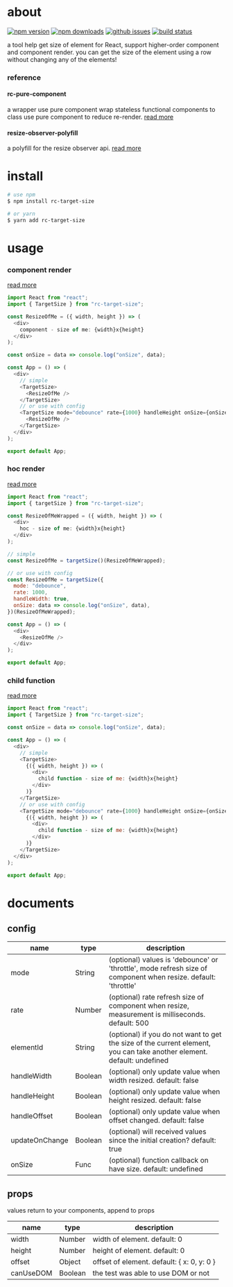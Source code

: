 # about

[![npm version][npm-version-image]][npm-url]
[![npm downloads][npm-downloads-image]][npm-url]
[![github issues][github-issues-image]][github-issues-url]
[![build status][travis-image]][travis-url]

a tool help get size of element for React, support higher-order component and component render.
you can get the size of the element using a row without changing any of the elements!

### reference

#### rc-pure-component

a wrapper use pure component wrap stateless functional components to class use pure component to reduce re-render. [read more](https://www.npmjs.com/package/rc-pure-component)

#### resize-observer-polyfill

a polyfill for the resize observer api. [read more](https://www.npmjs.com/package/resize-observer-polyfill)

# install

```bash
# use npm
$ npm install rc-target-size

# or yarn
$ yarn add rc-target-size
```

# usage

### component render

[read more](https://github.com/lamhieu-vk/rc-target-size/blob/master/examples/component.js)

```javascript
import React from "react";
import { TargetSize } from "rc-target-size";

const ResizeOfMe = ({ width, height }) => (
  <div>
    component - size of me: {width}x{height}
  </div>
);

const onSize = data => console.log("onSize", data);

const App = () => (
  <div>
    // simple
    <TargetSize>
      <ResizeOfMe />
    </TargetSize>
    // or use with config
    <TargetSize mode="debounce" rate={1000} handleHeight onSize={onSize}>
      <ResizeOfMe />
    </TargetSize>
  </div>
);

export default App;
```

### hoc render

[read more](https://github.com/lamhieu-vk/rc-target-size/blob/master/examples/hoc.js)

```javascript
import React from "react";
import { targetSize } from "rc-target-size";

const ResizeOfMeWrapped = ({ width, height }) => (
  <div>
    hoc - size of me: {width}x{height}
  </div>
);

// simple
const ResizeOfMe = targetSize()(ResizeOfMeWrapped);

// or use with config
const ResizeOfMe = targetSize({
  mode: "debounce",
  rate: 1000,
  handleWidth: true,
  onSize: data => console.log("onSize", data),
})(ResizeOfMeWrapped);

const App = () => (
  <div>
    <ResizeOfMe />
  </div>
);

export default App;
```

### child function

[read more](https://github.com/lamhieu-vk/rc-target-size/blob/master/examples/childFunction.js)

```javascript
import React from "react";
import { TargetSize } from "rc-target-size";

const onSize = data => console.log("onSize", data);

const App = () => (
  <div>
    // simple
    <TargetSize>
      {({ width, height }) => (
        <div>
          child function - size of me: {width}x{height}
        </div>
      )}
    </TargetSize>
    // or use with config
    <TargetSize mode="debounce" rate={1000} handleHeight onSize={onSize}>
      {({ width, height }) => (
        <div>
          child function - size of me: {width}x{height}
        </div>
      )}
    </TargetSize>
  </div>
);

export default App;
```

# documents

## config

| name           | type    | description                                                                                                            |
| -------------- | ------- | ---------------------------------------------------------------------------------------------------------------------- |
| mode           | String  | (optional) values is 'debounce' or 'throttle', mode refresh size of component when resize. default: 'throttle'         |
| rate           | Number  | (optional) rate refresh size of component when resize, measurement is milliseconds. default: 500                       |
| elementId      | String  | (optional) if you do not want to get the size of the current element, you can take another element. default: undefined |
| handleWidth    | Boolean | (optional) only update value when width resized. default: false                                                        |
| handleHeight   | Boolean | (optional) only update value when height resized. default: false                                                       |
| handleOffset   | Boolean | (optional) only update value when offset changed. default: false                                                       |
| updateOnChange | Boolean | (optional) will received values since the initial creation? default: true                                              |
| onSize         | Func    | (optional) function callback on have size. default: undefined                                                          |

## props

values return to your components, append to props

| name      | type    | description                                |
| --------- | ------- | ------------------------------------------ |
| width     | Number  | width of element. default: 0               |
| height    | Number  | height of element. default: 0              |
| offset    | Object  | offset of element. default: { x: 0, y: 0 } |
| canUseDOM | Boolean | the test was able to use DOM or not        |

[npm-url]: https://npmjs.org/package/rc-target-size
[npm-version-image]: https://badge.fury.io/js/rc-target-size.svg
[npm-downloads-image]: https://img.shields.io/npm/dm/rc-target-size.svg
[github-issues-image]: https://img.shields.io/github/issues/lamhieu-vk/rc-target-size.svg
[github-issues-url]: https://github.com/lamhieu-vk/rc-target-size/issues
[travis-image]: https://travis-ci.com/lamhieu-vk/rc-target-size.svg?branch=master
[travis-url]: https://travis-ci.com/lamhieu-vk/rc-target-size?branch=master
